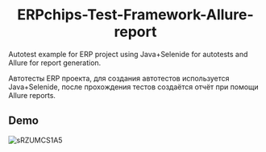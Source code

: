<h1 align="center"> ERPchips-Test-Framework-Allure-report </h1>

Autotest example for ERP project using Java+Selenide for autotests and Allure for report generation.

Автотесты ERP проекта, для создания автотестов используется Java+Selenide, после прохождения тестов создаётся отчёт при помощи Allure reports.

## Demo

![sRZUMCS1A5](https://user-images.githubusercontent.com/40362180/215679567-4a47962c-f159-498f-b5a9-e7269296fdc7.gif)

